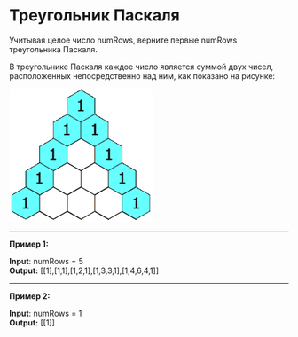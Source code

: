 # Треугольник Паскаля

Учитывая целое число numRows, верните первые numRows треугольника Паскаля.

В треугольнике Паскаля каждое число является суммой двух чисел, расположенных непосредственно над ним, как показано на рисунке:

![alt text](./PascalTriangleAnimated2.gif)

<hr />

**Пример 1:**

**Input**: numRows = 5
<br/>
**Output:** [[1],[1,1],[1,2,1],[1,3,3,1],[1,4,6,4,1]]

<hr />

**Пример 2:**

**Input**: numRows = 1
<br/>
**Output:** [[1]]

